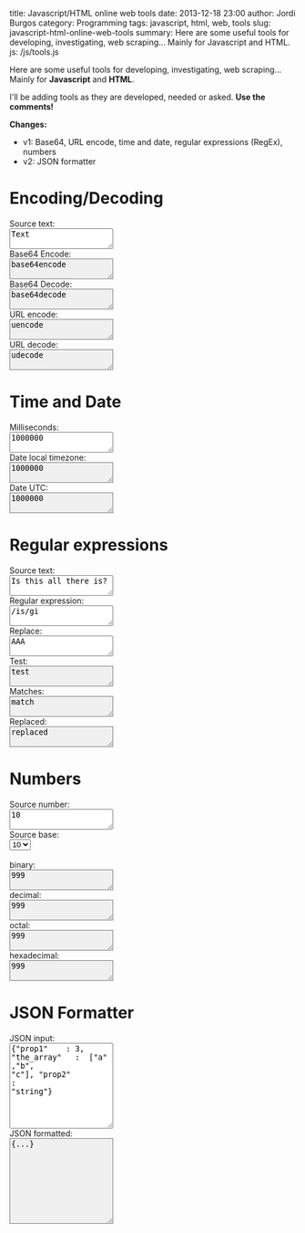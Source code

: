 title: Javascript/HTML online web tools
date: 2013-12-18 23:00
author: Jordi Burgos
category: Programming
tags: javascript, html, web, tools
slug: javascript-html-online-web-tools
summary: Here are some useful tools for developing, investigating, web scraping... Mainly for Javascript and HTML.
js: /js/tools.js

<style>
.result {
    background-color: #F0F0F0;
}
.tall {
    height: 150px !important;
}
</style>

Here are some useful tools for developing, investigating, web scraping... Mainly for **Javascript** and **HTML**.

I'll be adding tools as they are developed, needed or asked. **Use the comments!**

**Changes:**
- v1: Base64, URL encode, time and date, regular expressions (RegEx), numbers
- v2: JSON formatter


Encoding/Decoding
=================

<div id='encodedecode' markdown=0>
Source text:<br/><textarea id='text' class="form-control">Text</textarea>
<br/>
<div class="row">
<div class="col-sm-3">
Base64 Encode:<br/><textarea id='base64encode' class="form-control result">base64encode</textarea>
</div>
<div class="col-sm-3">
Base64 Decode:<br/><textarea id='base64decode' class="form-control result">base64decode</textarea>
</div>
<div class="col-sm-3">
URL encode:<br/><textarea id='uencode' class="form-control result">uencode</textarea>
</div>
<div class="col-sm-3">
URL decode:<br/><textarea id='udecode' class="form-control result">udecode</textarea>
</div>
</div>

Time and Date
=============

<div markdown=0>
<div class="row">
<div class="col-sm-4">
Milliseconds:<br/><textarea id='millis' class="form-control">1000000</textarea>
</div>
<div class="col-sm-4">
Date local timezone:<br/><textarea id='date' class="form-control result">1000000</textarea>
</div>
<div class="col-sm-4">
Date UTC:<br/><textarea id='date-utc' class="form-control result">1000000</textarea>
</div>
</div>
</div>


Regular expressions
===================

<div markdown=0>
<div class="row">
<div class="col-sm-4">
Source text:<br/><textarea id='string' class="form-control">Is this all there is?</textarea>
</div>
<div class="col-sm-4">
Regular expression:<br/><textarea id='pattern' class="form-control">/is/gi</textarea>
</div>
<div class="col-sm-4">
Replace:<br/><textarea id='replace' class="form-control">AAA</textarea>
</div>
</div>

<div class="row">
<div class="col-sm-4">
Test:<br/><textarea id='pattern-test' class="form-control result">test</textarea>
</div>
<div class="col-sm-4">
Matches:<br/><textarea id='pattern-match' class="form-control result">match</textarea>
</div>
<div class="col-sm-4">
Replaced:<br/><textarea id='pattern-replaced' class="form-control result">replaced</textarea>
</div>
</div>

Numbers
=======

<div id='numbers' markdown=0>
<div class="row">
<div class="col-sm-3">
Source number:<br/><textarea id='number' class="form-control">10</textarea>
</div>
<div class="col-sm-3">
Source base:<br/>
<select id="base" class="form-control">
<option value="2">2</option>
<option value="8">8</option>
<option selected="selected" value="10">10</option>
<option value="16">16</option>
</select>
</div>
</div>
<br/>
<div class="row">
<div class="col-sm-3">
binary:<br/><textarea id='binary' class="form-control result">999</textarea>
</div>
<div class="col-sm-3">
decimal:<br/><textarea id='decimal' class="form-control result">999</textarea>
</div>
<div class="col-sm-3">
octal:<br/><textarea id='octal' class="form-control result">999</textarea>
</div>
<div class="col-sm-3">
hexadecimal:<br/><textarea id='hexadecimal' class="form-control result">999</textarea>
</div>
</div>

JSON Formatter
==============

<div markdown=0>
<div class="row">
<div class="col-sm-6">
JSON input:<br/><textarea id='json' class="form-control tall">{"prop1"    : 3,   "the_array"   :  ["a"
,"b",
"c"], "prop2"
:
"string"}</textarea>
</div>
<div class="col-sm-6">
JSON formatted:<br/><textarea id='jsonresult' class="form-control result tall">{...}</textarea>
</div>
</div>
</div>
